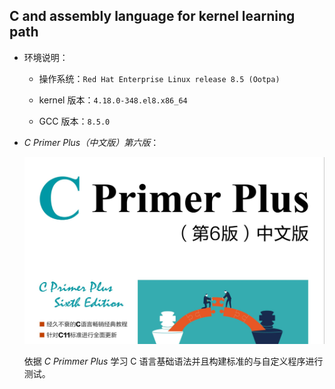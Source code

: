 ## C and assembly language for kernel learning path

- 环境说明：

  - 操作系统：`Red Hat Enterprise Linux release 8.5 (Ootpa)`

  - kernel 版本：`4.18.0-348.el8.x86_64`

  - GCC 版本：`8.5.0`

- *C Primer Plus（中文版）第六版*：
  
  ![](https://github.com/Alberthua-Perl/kernel-c-assembly/blob/master/c-primer-plus-book.jpg)

  依据 *C Primmer Plus* 学习 C 语言基础语法并且构建标准的与自定义程序进行测试。
